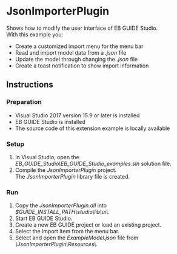 # JsonImporterPlugin


Shows how to modify the user interface of EB GUIDE Studio.\
With this example you:
* Create a customized import menu for the menu bar 
* Read and import model data from a _.json_ file
* Update the model through changing the _.json_ file
* Create a toast notification to show import information

## Instructions

### Preparation

* Visual Studio 2017 version 15.9 or later is installed
* EB GUIDE Studio is installed
* The source code of this extension example is locally available

### Setup

1. In Visual Studio, open the _EB\_GUIDE\_Studio\\EB\_GUIDE\_Studio\_examples.sln_ solution file.
2. Compile the _JsonImporterPlugin_ project.\
The _JsonImporterPlugin_ library file is created. 

### Run

1. Copy the _JsonImporterPlugin.dll_ into _$GUIDE\_INSTALL\_PATH\\studio\\lib\\ui\\_.
2. Start EB GUIDE Studio.
3. Create a new EB GUIDE project or load an existing project.
4. Select the import item from the menu bar.
5. Select and open the _ExampleModel.json_ file from _\\JsonImporterPlugin\\Resources\\_.
